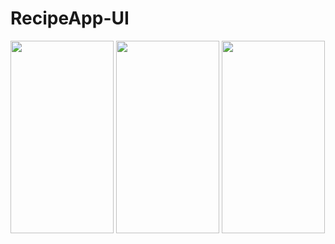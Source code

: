 # RecipeApp-UI

<img class="lazy alignnone wp-image-2532 lazy-loaded" src="http://tefumaru.com/wp-content/uploads/2020/12/recipe1.gif" data-lazy-type="image" data-lazy-src="http://tefumaru.com/wp-content/uploads/2020/12/gif.gif" alt="" width="165" height="308">

<img class="lazy alignnone wp-image-2569 lazy-loaded" src="http://tefumaru.com/wp-content/uploads/2020/12/gif-1-1.gif" data-lazy-type="image" data-lazy-src="http://tefumaru.com/wp-content/uploads/2020/12/gif-1-1.gif" alt="" width="165" height="308">

<img class="lazy alignnone wp-image-2571 lazy-loaded" src="http://tefumaru.com/wp-content/uploads/2020/12/gif-2-1.gif" data-lazy-type="image" data-lazy-src="http://tefumaru.com/wp-content/uploads/2020/12/gif-2-1.gif" alt="" width="165" height="308">
